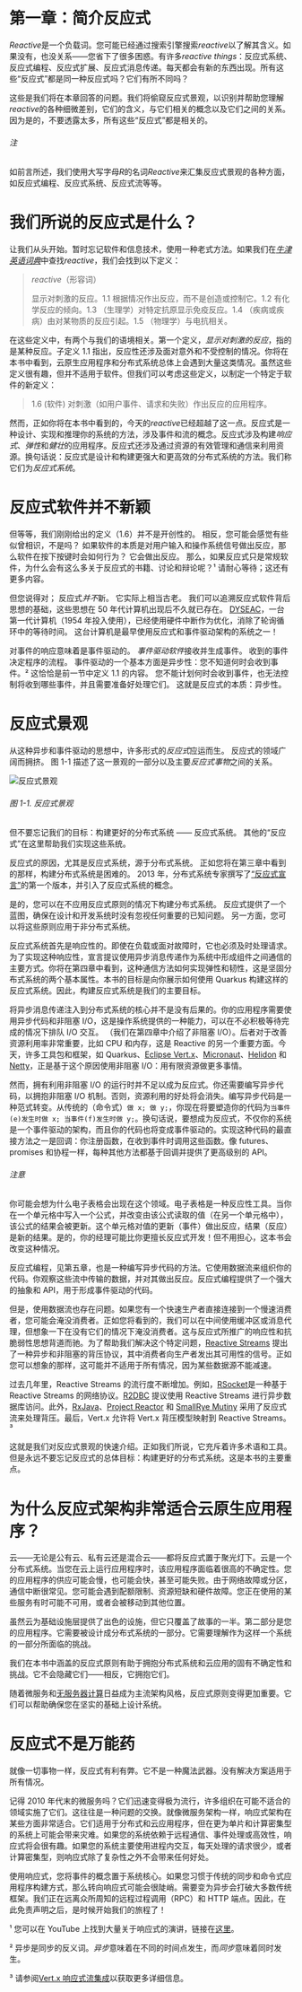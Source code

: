 # 第一章：简介反应式

*Reactive*是一个负载词。您可能已经通过搜索引擎搜索*reactive*以了解其含义。如果没有，也没关系——您省下了很多困惑。有许多*reactive things*：反应式系统、反应式编程、反应式扩展、反应式消息传递。每天都会有新的东西出现。所有这些“反应式”都是同一种反应式吗？它们有所不同吗？

这些是我们将在本章回答的问题。我们将偷窥反应式景观，以识别并帮助您理解*reactive*的各种细微差别，它们的含义，与它们相关的概念以及它们之间的关系。因为是的，不要透露太多，所有这些“反应式”都是相关的。

###### 注

如前言所述，我们使用大写字母*R*的名词*Reactive*来汇集反应式景观的各种方面，如反应式编程、反应式系统、反应式流等等。

# 我们所说的反应式是什么？

让我们从头开始。暂时忘记软件和信息技术，使用一种老式方法。如果我们在[*牛津英语词典*](https://oreil.ly/nL7Fp)中查找*reactive*，我们会找到以下定义：

> *reactive*（形容词）
> 
> 显示对刺激的反应。1.1 根据情况作出反应，而不是创造或控制它。1.2 有化学反应的倾向。1.3 （生理学）对特定抗原显示免疫反应。1.4 （疾病或疾病）由对某物质的反应引起。1.5 （物理学）与电抗相关。

在这些定义中，有两个与我们的语境相关。第一个定义，*显示对刺激的反应*，指的是某种反应。子定义 1.1 指出，反应性还涉及面对意外和不受控制的情况。你将在本书中看到，云原生应用程序和分布式系统总体上会遇到大量这类情况。虽然这些定义很有趣，但并不适用于软件。但我们可以考虑这些定义，以制定一个特定于软件的新定义：

> 1.6 (软件) 对刺激（如用户事件、请求和失败）作出反应的应用程序。

然而，正如你将在本书中看到的，今天的*reactive*已经超越了这一点。反应式是一种设计、实现和推理你的系统的方法，涉及事件和流的概念。反应式涉及构建*响应式*、*弹性*和*健壮*的应用程序。反应式还涉及通过资源的有效管理和通信来利用资源。换句话说：反应式是设计和构建更强大和更高效的分布式系统的方法。我们称它们为*反应式系统*。

# 反应式软件并不新颖

但等等，我们刚刚给出的定义（1.6）并不是开创性的。 相反，您可能会感觉有些似曾相识，不是吗？ 如果软件的本质是对用户输入和操作系统信号做出反应，那么软件在按下按键时会如何行为？ 它会做出反应。 那么，如果反应式只是常规软件，为什么会有这么多关于反应式的书籍、讨论和辩论呢？¹ 请耐心等待；这还有更多内容。

但您说得对； 反应式*并不*新。 它实际上相当古老。 我们可以追溯反应式软件背后思想的基础，这些思想在 50 年代计算机出现后不久就已存在。 [DYSEAC](https://oreil.ly/ehP7l)，一台第一代计算机（1954 年投入使用），已经使用硬件中断作为优化，消除了轮询循环中的等待时间。 这台计算机是最早使用反应式和事件驱动架构的系统之一！

对事件的响应意味着是事件驱动的。 *事件驱动软件*接收并生成事件。 收到的事件决定程序的流程。 事件驱动的一个基本方面是异步性：您不知道何时会收到事件。² 这恰恰是前一节中定义 1.1 的内容。 您不能计划何时会收到事件，也无法控制将收到哪些事件，并且需要准备好处理它们。 这就是反应式的本质：异步性。

# 反应式景观

从这种异步和事件驱动的思想中，许多形式的*反应式*应运而生。 反应式的领域广阔而拥挤。 图 1-1 描述了这一景观的一部分以及主要*反应式事物*之间的关系。

![反应式景观](img/rsij_0101.png)

###### 图 1-1. 反应式景观

但不要忘记我们的目标：构建更好的分布式系统 —— 反应式系统。 其他的“反应式”在这里帮助我们实现这些系统。

反应式的原因，尤其是反应式系统，源于分布式系统。 正如您将在第三章中看到的那样，构建分布式系统是困难的。 2013 年，分布式系统专家撰写了[“反应式宣言”](https://oreil.ly/6z8mt)的第一个版本，并引入了反应式系统的概念。

是的，您可以在不应用反应式原则的情况下构建分布式系统。 反应式提供了一个蓝图，确保在设计和开发系统时没有忽视任何重要的已知问题。 另一方面，您可以将这些原则应用于非分布式系统。

反应式系统首先是响应性的。即使在负载或面对故障时，它也必须及时处理请求。为了实现这种响应性，宣言提议使用异步消息传递作为系统中形成组件之间通信的主要方式。你将在第四章中看到，这种通信方法如何实现弹性和韧性，这是坚固分布式系统的两个基本属性。本书的目标是向你展示如何使用 Quarkus 构建这样的反应式系统。因此，构建反应式系统是我们的主要目标。

将异步消息传递注入到分布式系统的核心并不是没有后果的。你的应用程序需要使用异步代码和非阻塞 I/O，这是操作系统提供的一种能力，可以在不必积极等待完成的情况下排队 I/O 交互。 （我们在第四章中介绍了非阻塞 I/O）。后者对于改善资源利用率非常重要，比如 CPU 和内存，这是 Reactive 的另一个重要方面。今天，许多工具包和框架，如 Quarkus、[Eclipse Vert.x](https://vertx.io)、[Micronaut](https://micronaut.io)、[Helidon](https://helidon.io) 和 [Netty](https://netty.io)，正是基于这个原因使用非阻塞 I/O：用有限资源做更多事情。

然而，拥有利用非阻塞 I/O 的运行时并不足以成为反应式。你还需要编写异步代码，以拥抱非阻塞 I/O 机制。否则，资源利用的好处将会消失。编写异步代码是一种范式转变。从传统的（命令式）`做 x; 做 y;`，你现在将要塑造你的代码为`当事件(e)发生时做 x; 当事件(f)发生时做 y;`。换句话说，要想成为反应式，不仅你的系统是一个事件驱动的架构，而且你的代码也将变成事件驱动的。实现这种代码的最直接方法之一是回调：你注册函数，在收到事件时调用这些函数。像 futures、promises 和协程一样，每种其他方法都基于回调并提供了更高级别的 API。

###### 注意

你可能会想为什么电子表格会出现在这个领域。电子表格是一种反应性工具。当你在一个单元格中写入一个公式，并改变由该公式读取的值（在另一个单元格中），该公式的结果会被更新。这个单元格对值的更新（事件）做出反应，结果（反应）是新的结果。是的，你的经理可能比你更擅长反应式开发！但不用担心，这本书会改变这种情况。

反应式编程，见第五章，也是一种编写异步代码的方法。它使用数据流来组织你的代码。你观察这些流中传输的数据，并对其做出反应。反应式编程提供了一个强大的抽象和 API，用于形成事件驱动的代码。

但是，使用数据流也存在问题。如果您有一个快速生产者直接连接到一个慢速消费者，您可能会淹没消费者。正如您将看到的，我们可以在中间使用缓冲区或消息代理，但想象一下在没有它们的情况下淹没消费者。这与反应式所推广的响应性和抗脆弱性思想背道而驰。为了帮助我们解决这个特定问题，[Reactive Streams](https://oreil.ly/5c275) 提出了一种异步和非阻塞的背压协议，其中消费者向生产者发出其可用性的信号。正如您可以想象的那样，这可能并不适用于所有情况，因为某些数据源不能减速。

过去几年里，Reactive Streams 的流行度不断增加。例如，[RSocket](https://rsocket.io)是一种基于 Reactive Streams 的网络协议。[R2DBC](https://r2dbc.io) 提议使用 Reactive Streams 进行异步数据库访问。此外，[RxJava](https://oreil.ly/QNEOJ)、[Project Reactor](https://oreil.ly/eUHAL) 和 [SmallRye Mutiny](https://oreil.ly/A17fF) 采用了反应式流来处理背压。最后，Vert.x 允许将 Vert.x 背压模型映射到 Reactive Streams。³

这就是我们对反应式景观的快速介绍。正如我们所说，它充斥着许多术语和工具。但是永远不要忘记反应式的总体目标：构建更好的分布式系统。这是本书的主要重点。

# 为什么反应式架构非常适合云原生应用程序？

云——无论是公有云、私有云还是混合云——都将反应式置于聚光灯下。云是一个分布式系统。当您在云上运行应用程序时，该应用程序面临着很高的不确定性。您的应用程序的供应可能会慢，也可能会快，甚至可能失败。由于网络故障或分区，通信中断很常见。您可能会遇到配额限制、资源短缺和硬件故障。您正在使用的某些服务有时可能不可用，或者会被移动到其他位置。

虽然云为基础设施层提供了出色的设施，但它只覆盖了故事的一半。第二部分是您的应用程序。它需要被设计成分布式系统的一部分。它需要理解作为这样一个系统的一部分所面临的挑战。

我们在本书中涵盖的反应式原则有助于拥抱分布式系统和云应用的固有不确定性和挑战。它不会隐藏它们——相反，它拥抱它们。

随着微服务和[无服务器计算](https://oreil.ly/IH6wY)日益成为主流架构风格，反应式原则变得更加重要。它们可以帮助确保您在坚实的基础上设计系统。

# 反应式不是万能药

就像一切事物一样，反应式有利有弊。它不是一种魔法武器。没有解决方案适用于所有情况。

记得 2010 年代末的微服务吗？它们迅速变得极为流行，许多组织在可能不适合的领域实施了它们。这往往是一种问题的交换。就像微服务架构一样，响应式架构在某些方面非常适合。它们适用于分布式和云应用程序，但在更为单片和计算密集型的系统上可能会带来灾难。如果您的系统依赖于远程通信、事件处理或高效性，响应式将会很有趣。如果您的系统主要使用进程内交互，每天处理的请求很少，或者计算密集型，则响应式除了复杂性之外不会带来任何好处。

使用响应式，您将事件的概念置于系统核心。如果您习惯于传统的同步和命令式应用程序构建方式，那么转向响应式可能会很陡峭。需要变为异步会打破大多数传统框架。我们正在远离众所周知的远程过程调用（RPC）和 HTTP 端点。因此，在此免责声明之后，是时候开始我们的旅程了！

¹ 您可以在 YouTube 上找到大量关于响应式的演讲，链接在[这里](https://oreil.ly/SyGxB)。

² 异步是同步的反义词。*异步*意味着在不同的时间点发生，而*同步*意味着同时发生。

³ 请参阅[Vert.x 响应式流集成](https://oreil.ly/t2noI)以获取更多详细信息。

